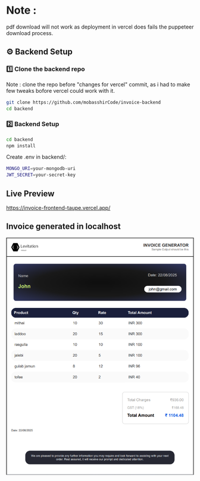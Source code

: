 # Note :
pdf download will not work as deployment in vercel does fails the puppeteer download process.

## ⚙️ Backend Setup

### 1️⃣ Clone the backend repo
Note : clone the repo before "changes for vercel" commit, as i had to make few tweaks bofore vercel could work with it.
```bash
git clone https://github.com/mobasshirCode/invoice-backend
cd backend
```
### 2️⃣ Backend Setup
```bash
cd backend
npm install
```
Create .env in backend/:
```bash
MONGO_URI=your-mongodb-uri
JWT_SECRET=your-secret-key
```

## Live Preview
https://invoice-frontend-taupe.vercel.app/

## Invoice generated in localhost
![invoice](invoice.png)